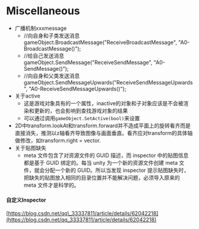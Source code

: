 # Miscellaneous

* 广播机制xxxmessage
  * //向自身和子类发送消息 gameObject.BroadcastMessage\("ReceiveBroadcastMessage", "A0-BroadcastMessage\(\)"\);
  * //给自己发送消息 gameObject.SendMessage\("ReceiveSendMessage", "A0-SendMessage\(\)"\);
  * //向自身和父类发送消息 gameObject.SendMessageUpwards\("ReceiveSendMessageUpwards", "A0-ReceiveSendMessageUpwards\(\)"\);
* 关于active
  * 这是游戏对象具有的一个属性，inactive的对象和子对象应该是不会被渲染和更新的，也会影响到查找游戏对象的结果
  * 可以通过调用`gameObject.SetActive(bool)`来设置
* 2D中transform.lookAt和transform.forward并不造成平面上的旋转看齐而是直接消失，推测以z轴看齐导致图像与画面垂直。看齐应对transform的具体轴做修改，如transform.right = vector.
* 关于贴图缺失
  * meta 文件包含了对资源文件的 GUID 描述，而 inspector 中的贴图信息都是基于 GUID 绑定的。每当 unity 为一个新的资源文件创建 meta 文件，就会分配一个新的 GUID。所以当发现 inspector 提示贴图缺失时，把缺失的贴图放入相同的目录位置并不能解决问题，必须导入原来的 meta 文件才是科学的。

#### 自定义Inspector

[https://blog.csdn.net/qq\_33337811/article/details/62042218](https://blog.csdn.net/qq_33337811/article/details/62042218)

